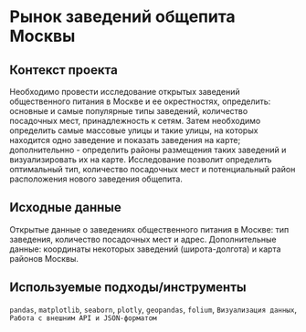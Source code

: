 # Рынок заведений общепита Москвы

## Контекст проекта
Необходимо провести исследование открытых заведений общественного питания в Москве и ее окрестностях, определить: основные и самые популярные типы заведений, количество посадочных мест, принадлежность к сетям. Затем необходимо определить самые массовые улицы и такие улицы, на которых находится одно заведение и показать заведения на карте; дополнительнно - определить районы размещения таких заведений и визуализировать их на карте. Исследование позволит определить оптимальный тип, количество посадочных мест и потенциальный район расположения нового заведения общепита.

## Исходные данные
Открытые данные о заведениях общественного питания в Москве: тип заведения, количество посадочных мест и адрес. Дополнительные данные: координаты некоторых заведений (широта-долгота) и карта районов Москвы.

## Используемые подходы/инструменты
`pandas`, `matplotlib`, `seaborn`, `plotly`, `geopandas`, `folium`, `Визуализация данных`, `Работа с внешним API и JSON-форматом`
